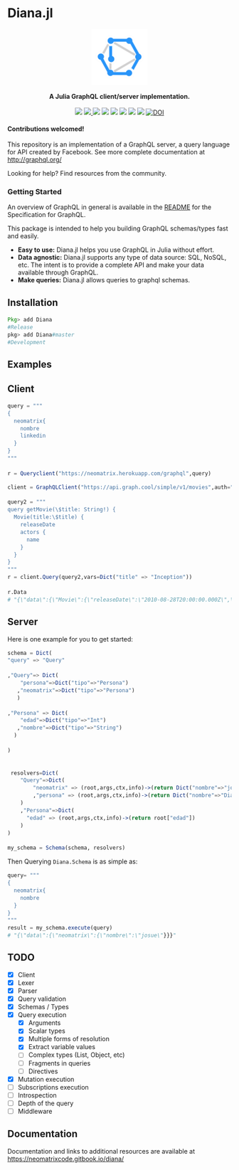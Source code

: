 # Diana.jl
<p align="center"><img src="diana_logo.png" width="25%" ></p>
<p align="center">
<strong>A Julia GraphQL client/server implementation.</strong>
<br><br>
<a href="https://travis-ci.org/neomatrixcode/Diana.jl"><img src="https://travis-ci.org/neomatrixcode/Diana.jl.svg?branch=master"></a>
<a href="https://codecov.io/gh/neomatrixcode/Diana.jl">
  <img src="https://codecov.io/gh/neomatrixcode/Diana.jl/branch/master/graph/badge.svg" />
</a>
<a href="https://neomatrixcode.gitbook.io/diana/"><img src="https://img.shields.io/badge/docs-stable-blue.svg"></a>
<a href="https://juliahub.com/ui/Packages/Diana/Lt1mj?t=2"><img src="https://juliahub.com/docs/Diana/deps.svg"></a>
<a href="https://juliahub.com/ui/Packages/Diana/Lt1mj"><img src="https://juliahub.com/docs/Diana/version.svg"></a>
<a href="https://juliahub.com/ui/Packages/Diana/Lt1mj"><img src="https://juliahub.com/docs/Diana/pkgeval.svg"></a>
<a href=""><img src="https://shields.io/endpoint?url=https://pkgs.genieframework.com/api/v1/badge/Diana"></a>
<a href="https://raw.githubusercontent.com/neomatrixcode/Diana.jl/master/LICENSE.md"><img src="https://img.shields.io/badge/License-MIT-blue.svg"></a>
<a href="https://zenodo.org/badge/latestdoi/97287478"><img src="https://zenodo.org/badge/97287478.svg" alt="DOI"></a>
</p>

#### Contributions welcomed!

This repository is an implementation of a GraphQL server, a query language for API created by Facebook.
See more complete documentation at http://graphql.org/

Looking for help? Find resources from the community.

### Getting Started
An overview of GraphQL in general is available in the [README](https://github.com/facebook/graphql/blob/master/README.md) for the Specification for GraphQL.

This package is intended to help you building GraphQL schemas/types fast and easily.
+ **Easy to use:** Diana.jl helps you use GraphQL in Julia without effort.
+ **Data agnostic:** Diana.jl supports any type of data source: SQL, NoSQL, etc. The intent is to provide a complete API and make your data available through GraphQL.
+ **Make queries:** Diana.jl allows queries to graphql schemas.

## Installation

```julia
Pkg> add Diana
#Release
pkg> add Diana#master
#Development
```

## Examples
Client
-------
```julia
query = """
{
  neomatrix{
    nombre
    linkedin
  }
}
"""

r = Queryclient("https://neomatrix.herokuapp.com/graphql",query)
```

```julia
client = GraphQLClient("https://api.graph.cool/simple/v1/movies",auth="Bearer my-jwt-token")

query2 = """
query getMovie(\$title: String!) {
  Movie(title:\$title) {
    releaseDate
    actors {
      name
    }
  }
}
"""
r = client.Query(query2,vars=Dict("title" => "Inception"))

r.Data 
# "{\"data\":{\"Movie\":{\"releaseDate\":\"2010-08-28T20:00:00.000Z\",\"actors\":[{\"name\":\"Leonardo DiCaprio\"},{\"name\":\"Ellen Page\"},{\"name\":\"Tom Hardy\"},{\"name\":\"Joseph Gordon-Levitt\"},{\"name\":\"Marion Cotillard\"}]}}}"

```

Server
-------
Here is one example for you to get started:

```julia
schema = Dict(
"query" => "Query"

,"Query"=> Dict(
    "persona"=>Dict("tipo"=>"Persona")
   ,"neomatrix"=>Dict("tipo"=>"Persona")
   )

,"Persona" => Dict(
    "edad"=>Dict("tipo"=>"Int")
   ,"nombre"=>Dict("tipo"=>"String")
  )

)


 resolvers=Dict(
    "Query"=>Dict(
        "neomatrix" => (root,args,ctx,info)->(return Dict("nombre"=>"josue","edad"=>26))
        ,"persona" => (root,args,ctx,info)->(return Dict("nombre"=>"Diana","edad"=>25))
    )
    ,"Persona"=>Dict(
      "edad" => (root,args,ctx,info)->(return root["edad"])
    )
)

my_schema = Schema(schema, resolvers)
```

Then Querying `Diana.Schema` is as simple as:

```julia
query= """
{
  neomatrix{
  	nombre
  }
}
"""
result = my_schema.execute(query)
# "{\"data\":{\"neomatrix\":{\"nombre\":\"josue\"}}}"
```
## TODO
- [x] Client
- [x] Lexer
- [x] Parser
- [x] Query validation
- [x] Schemas / Types
- [x] Query execution
  - [x] Arguments
  - [x] Scalar types
  - [x] Multiple forms of resolution
  - [x] Extract variable values
  - [ ] Complex types (List, Object, etc)
  - [ ] Fragments in queries
  - [ ] Directives
- [x] Mutation execution
- [ ] Subscriptions execution
- [ ] Introspection
- [ ] Depth of the query
- [ ] Middleware

## Documentation

Documentation and links to additional resources are available at
https://neomatrixcode.gitbook.io/diana/
